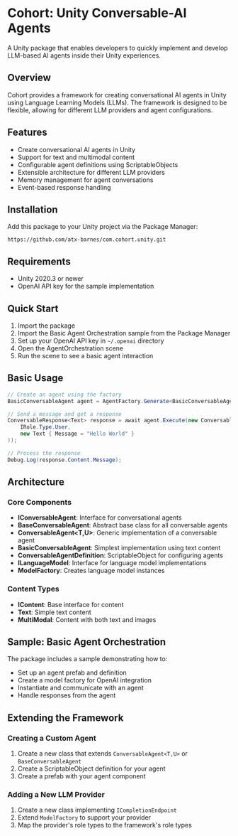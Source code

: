 # Cohort: Unity Conversable-AI Agents

A Unity package that enables developers to quickly implement and develop LLM-based AI agents inside their Unity experiences.

## Overview

Cohort provides a framework for creating conversational AI agents in Unity using Language Learning Models (LLMs). The framework is designed to be flexible, allowing for different LLM providers and agent configurations.

## Features

- Create conversational AI agents in Unity
- Support for text and multimodal content
- Configurable agent definitions using ScriptableObjects
- Extensible architecture for different LLM providers
- Memory management for agent conversations
- Event-based response handling

## Installation

Add this package to your Unity project via the Package Manager:

```
https://github.com/atx-barnes/com.cohort.unity.git
```

## Requirements

- Unity 2020.3 or newer
- OpenAI API key for the sample implementation

## Quick Start

1. Import the package
2. Import the Basic Agent Orchestration sample from the Package Manager
3. Set up your OpenAI API key in `~/.openai` directory
4. Open the AgentOrchestration scene
5. Run the scene to see a basic agent interaction

## Basic Usage

```csharp
// Create an agent using the factory
BasicConversableAgent agent = AgentFactory.Generate<BasicConversableAgent>(model: "GPT-4o", parent: transform);

// Send a message and get a response
ConversableResponse<Text> response = await agent.Execute(new ConversableRequest<Text>(
    IRole.Type.User, 
    new Text { Message = "Hello World" }
));

// Process the response
Debug.Log(response.Content.Message);
```

## Architecture

### Core Components

- **IConversableAgent**: Interface for conversational agents
- **BaseConversableAgent**: Abstract base class for all conversable agents
- **ConversableAgent<T,U>**: Generic implementation of a conversable agent
- **BasicConversableAgent**: Simplest implementation using text content
- **ConversableAgentDefinition**: ScriptableObject for configuring agents
- **ILanguageModel**: Interface for language model implementations
- **ModelFactory**: Creates language model instances

### Content Types

- **IContent**: Base interface for content
- **Text**: Simple text content
- **MultiModal**: Content with both text and images

## Sample: Basic Agent Orchestration

The package includes a sample demonstrating how to:

- Set up an agent prefab and definition
- Create a model factory for OpenAI integration
- Instantiate and communicate with an agent
- Handle responses from the agent

## Extending the Framework

### Creating a Custom Agent

1. Create a new class that extends `ConversableAgent<T,U>` or `BaseConversableAgent`
2. Create a ScriptableObject definition for your agent
3. Create a prefab with your agent component

### Adding a New LLM Provider

1. Create a new class implementing `ICompletionEndpoint`
2. Extend `ModelFactory` to support your provider
3. Map the provider's role types to the framework's role types
